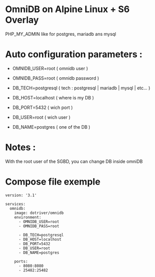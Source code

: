 # OmniDB on Alpine Linux + S6 Overlay

PHP_MY_ADMIN like for postgres, mariadb ans mysql

# Auto configuration parameters :

- OMNIDB_USER=root ( omnidb user )
- OMNIDB_PASS=root ( omnidb password )

- DB_TECH=postgresql ( tech : postgresql | mariadb | mysql | etc... )
- DB_HOST=localhost ( where is my DB )
- DB_PORT=5432 ( wich port )
- DB_USER=root ( wich user )
- DB_NAME=postgres ( one of the DB )

# Notes :
With the root user of the SGBD, you can change DB inside omniDB 

# Compose file exemple

```
version: '3.1'

services:
  omnidb:
    image: dotriver/omnidb
    environment:
      - OMNIDB_USER=root
      - OMNIDB_PASS=root

      - DB_TECH=postgresql
      - DB_HOST=localhost
      - DB_PORT=5432
      - DB_USER=root
      - DB_NAME=postgres

    ports:
      - 8080:8080
      - 25482:25482
```